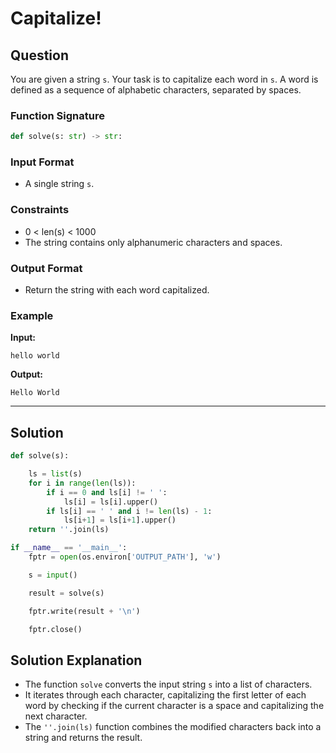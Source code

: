 
# Capitalize!

## Question

You are given a string `s`. Your task is to capitalize each word in `s`. A word is defined as a sequence of alphabetic characters, separated by spaces.

### Function Signature

```python
def solve(s: str) -> str:
```

### Input Format

- A single string `s`.

### Constraints

- 0 < len(s) < 1000
- The string contains only alphanumeric characters and spaces.

### Output Format

- Return the string with each word capitalized.

### Example

**Input:**

```
hello world
```

**Output:**

```
Hello World
```

---

## Solution

```python
def solve(s):

    ls = list(s)
    for i in range(len(ls)):
        if i == 0 and ls[i] != ' ':
            ls[i] = ls[i].upper()
        if ls[i] == ' ' and i != len(ls) - 1:
            ls[i+1] = ls[i+1].upper()
    return ''.join(ls)

if __name__ == '__main__':
    fptr = open(os.environ['OUTPUT_PATH'], 'w')

    s = input()

    result = solve(s)

    fptr.write(result + '\n')

    fptr.close()
```

## Solution Explanation

- The function `solve` converts the input string `s` into a list of characters.
- It iterates through each character, capitalizing the first letter of each word by checking if the current character is a space and capitalizing the next character.
- The `''.join(ls)` function combines the modified characters back into a string and returns the result.
